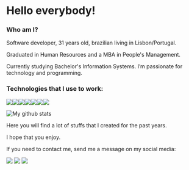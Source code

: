 # Hello everybody!

### Who am I?
<p>Software developer, 31 years old, brazilian living in Lisbon/Portugal.
<p>Graduated in Human Resources and a MBA in People's Management.
<p>Currently studying Bachelor's Information Systems. I’m passionate for technology and programming.
  

### Technologies that I use to work:

<img src="https://img.shields.io/badge/java-%23ED8B00.svg?&style=for-the-badge&logo=java&logoColor=white"/><img src="https://img.shields.io/badge/spring%20-%236DB33F.svg?&style=for-the-badge&logo=spring&logoColor=white"/><img src="https://img.shields.io/badge/javascript%20-%23323330.svg?&style=for-the-badge&logo=javascript&logoColor=%23F7DF1E"/><img src="https://img.shields.io/badge/mysql-%2300f.svg?&style=for-the-badge&logo=mysql&logoColor=white"/><img src="https://img.shields.io/badge/MongoDB-%234ea94b.svg?&style=for-the-badge&logo=mongodb&logoColor=white"/><img src="https://img.shields.io/badge/html5%20-%23E34F26.svg?&style=for-the-badge&logo=html5&logoColor=white"/><img src="https://img.shields.io/badge/css3%20-%231572B6.svg?&style=for-the-badge&logo=css3&logoColor=white"/>

![My github stats](https://github-readme-stats.vercel.app/api?username=alanensina)

Here you will find a lot of stuffs that I created for the past years.

I hope that you enjoy.

If you need to contact me, send me a message on my social media:

<a href="https://www.linkedin.com/in/alanensina/"><img src="https://img.shields.io/badge/linkedin-%230077B5.svg?&style=for-the-badge&logo=linkedin&logoColor=white"/></a>
<a href="mailto:alanvinicius.ce@gmail.com"><img src="https://img.shields.io/badge/gmail-D14836?&style=for-the-badge&logo=gmail&logoColor=white"/></a>
<a href="https://www.facebook.com/alanvce/"><img src="https://img.shields.io/badge/facebook-%231877F2.svg?&style=for-the-badge&logo=facebook&logoColor=white"/></a>
